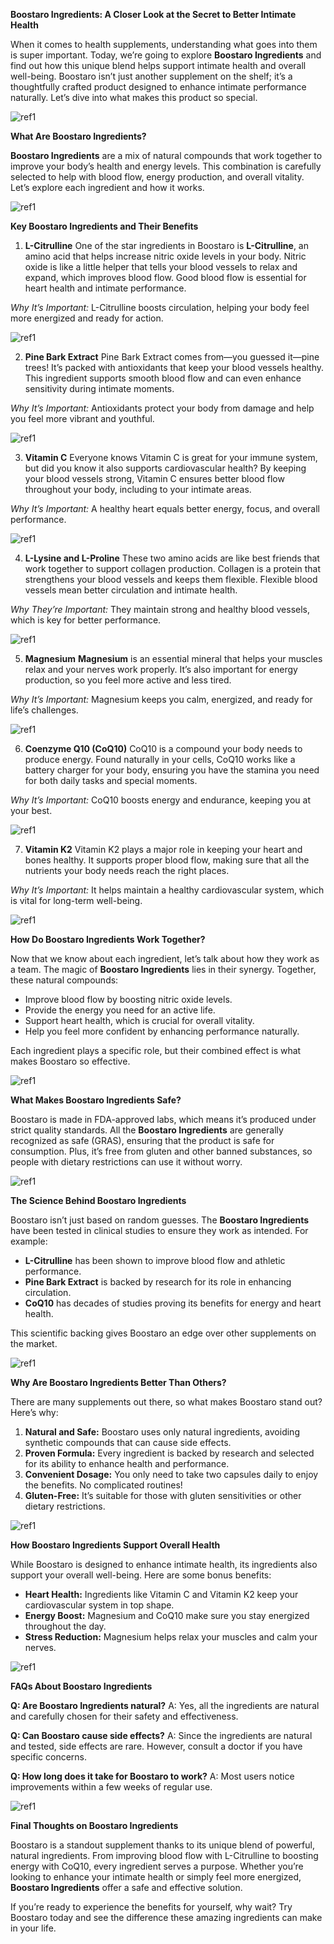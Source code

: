 ﻿**Boostaro Ingredients: A Closer Look at the Secret to Better Intimate Health**

When it comes to health supplements, understanding what goes into them is super important. Today, we’re going to explore **Boostaro Ingredients** and find out how this unique blend helps support intimate health and overall well-being. Boostaro isn’t just another supplement on the shelf; it’s a thoughtfully crafted product designed to enhance intimate performance naturally. Let’s dive into what makes this product so special.

![ref1]

**What Are Boostaro Ingredients?**

**Boostaro Ingredients** are a mix of natural compounds that work together to improve your body’s health and energy levels. This combination is carefully selected to help with blood flow, energy production, and overall vitality. Let’s explore each ingredient and how it works.

![ref1]

**Key Boostaro Ingredients and Their Benefits**

1. **L-Citrulline**
   One of the star ingredients in Boostaro is **L-Citrulline**, an amino acid that helps increase nitric oxide levels in your body. Nitric oxide is like a little helper that tells your blood vessels to relax and expand, which improves blood flow. Good blood flow is essential for heart health and intimate performance.

*Why It’s Important:*
L-Citrulline boosts circulation, helping your body feel more energized and ready for action.

![ref1]

2. **Pine Bark Extract**
   Pine Bark Extract comes from—you guessed it—pine trees! It’s packed with antioxidants that keep your blood vessels healthy. This ingredient supports smooth blood flow and can even enhance sensitivity during intimate moments.

*Why It’s Important:*
Antioxidants protect your body from damage and help you feel more vibrant and youthful.

![ref1]

3. **Vitamin C**
   Everyone knows Vitamin C is great for your immune system, but did you know it also supports cardiovascular health? By keeping your blood vessels strong, Vitamin C ensures better blood flow throughout your body, including to your intimate areas.

*Why It’s Important:*
A healthy heart equals better energy, focus, and overall performance.

![ref1]

4. **L-Lysine and L-Proline**
   These two amino acids are like best friends that work together to support collagen production. Collagen is a protein that strengthens your blood vessels and keeps them flexible. Flexible blood vessels mean better circulation and intimate health.

*Why They’re Important:*
They maintain strong and healthy blood vessels, which is key for better performance.

![ref1]

5. **Magnesium**
   **Magnesium** is an essential mineral that helps your muscles relax and your nerves work properly. It’s also important for energy production, so you feel more active and less tired.

*Why It’s Important:*
Magnesium keeps you calm, energized, and ready for life’s challenges.

![ref1]

6. **Coenzyme Q10 (CoQ10)**
   CoQ10 is a compound your body needs to produce energy. Found naturally in your cells, CoQ10 works like a battery charger for your body, ensuring you have the stamina you need for both daily tasks and special moments.

*Why It’s Important:*
CoQ10 boosts energy and endurance, keeping you at your best.

![ref1]

7. **Vitamin K2**
   Vitamin K2 plays a major role in keeping your heart and bones healthy. It supports proper blood flow, making sure that all the nutrients your body needs reach the right places.

*Why It’s Important:*
It helps maintain a healthy cardiovascular system, which is vital for long-term well-being.

![ref1]

**How Do Boostaro Ingredients Work Together?**

Now that we know about each ingredient, let’s talk about how they work as a team. The magic of **Boostaro Ingredients** lies in their synergy. Together, these natural compounds:

- Improve blood flow by boosting nitric oxide levels.
- Provide the energy you need for an active life.
- Support heart health, which is crucial for overall vitality.
- Help you feel more confident by enhancing performance naturally.

Each ingredient plays a specific role, but their combined effect is what makes Boostaro so effective.

![ref1]

**What Makes Boostaro Ingredients Safe?**

Boostaro is made in FDA-approved labs, which means it’s produced under strict quality standards. All the **Boostaro Ingredients** are generally recognized as safe (GRAS), ensuring that the product is safe for consumption. Plus, it’s free from gluten and other banned substances, so people with dietary restrictions can use it without worry.

![ref1]

**The Science Behind Boostaro Ingredients**

Boostaro isn’t just based on random guesses. The **Boostaro Ingredients** have been tested in clinical studies to ensure they work as intended. For example:

- **L-Citrulline** has been shown to improve blood flow and athletic performance.
- **Pine Bark Extract** is backed by research for its role in enhancing circulation.
- **CoQ10** has decades of studies proving its benefits for energy and heart health.

This scientific backing gives Boostaro an edge over other supplements on the market.

![ref1]

**Why Are Boostaro Ingredients Better Than Others?**

There are many supplements out there, so what makes Boostaro stand out? Here’s why:

1. **Natural and Safe:**
   Boostaro uses only natural ingredients, avoiding synthetic compounds that can cause side effects.
1. **Proven Formula:**
   Every ingredient is backed by research and selected for its ability to enhance health and performance.
1. **Convenient Dosage:**
   You only need to take two capsules daily to enjoy the benefits. No complicated routines!
1. **Gluten-Free:**
   It’s suitable for those with gluten sensitivities or other dietary restrictions.

![ref1]

**How Boostaro Ingredients Support Overall Health**

While Boostaro is designed to enhance intimate health, its ingredients also support your overall well-being. Here are some bonus benefits:

- **Heart Health:** Ingredients like Vitamin C and Vitamin K2 keep your cardiovascular system in top shape.
- **Energy Boost:** Magnesium and CoQ10 make sure you stay energized throughout the day.
- **Stress Reduction:** Magnesium helps relax your muscles and calm your nerves.

![ref1]

**FAQs About Boostaro Ingredients**

**Q: Are Boostaro Ingredients natural?**
A: Yes, all the ingredients are natural and carefully chosen for their safety and effectiveness.

**Q: Can Boostaro cause side effects?**
A: Since the ingredients are natural and tested, side effects are rare. However, consult a doctor if you have specific concerns.

**Q: How long does it take for Boostaro to work?**
A: Most users notice improvements within a few weeks of regular use.

![ref1]

**Final Thoughts on Boostaro Ingredients**

Boostaro is a standout supplement thanks to its unique blend of powerful, natural ingredients. From improving blood flow with L-Citrulline to boosting energy with CoQ10, every ingredient serves a purpose. Whether you’re looking to enhance your intimate health or simply feel more energized, **Boostaro Ingredients** offer a safe and effective solution.

If you’re ready to experience the benefits for yourself, why wait? Try Boostaro today and see the difference these amazing ingredients can make in your life.

[ref1]: Aspose.Words.f5680c89-4284-4236-96ee-29db5317bd43.001.png
